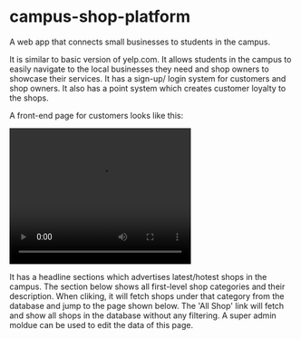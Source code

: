 # campus-shop-platform
A web app that connects small businesses to students in the campus.

It is similar to basic version of yelp.com. It allows students in the campus to easily navigate to the local businesses they need and shop owners to showcase their services. It has a sign-up/ login system for customers and shop owners. It also has a point system which creates customer loyalty to the shops.

A front-end page for customers looks like this:



<video width="320" height="240" controls>
  <source src="movie.mp4" type="video/mp4">
  <source src="movie.ogg" type="video/ogg">
Your browser does not support the video tag.
</video>










It has a headline sections which advertises latest/hotest shops in the campus. 
The section below shows all first-level shop categories and their description. When cliking, it will fetch shops under that category from the database and jump to the page shown below.
The 'All Shop' link will fetch and show all shops in the database without any filtering.
A super admin moldue can be used to edit the data of this page.








